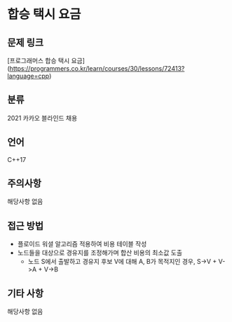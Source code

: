 # 합승 택시 요금
## 문제 링크
[프로그래머스 합승 택시 요금]
(https://programmers.co.kr/learn/courses/30/lessons/72413?language=cpp)
## 분류
2021 카카오 블라인드 채용
## 언어
C++17
## 주의사항
해당사항 없음
## 접근 방법
* 플로이드 워셜 알고리즘 적용하여 비용 테이블 작성
* 노드들을 대상으로 경유지를 조정해가며 합산 비용의 최소값 도출
  + 노드 S에서 출발하고 경유지 후보 V에 대해 A, B가 목적지인 경우, S->V + V->A + V->B
## 기타 사항
해당사항 없음